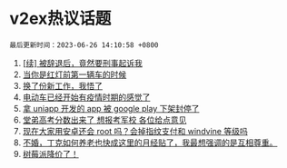 # v2ex热议话题

`最后更新时间：2023-06-26 14:10:58 +0800`

1. [[续] 被辞退后，竟然要刑事起诉我](https://www.v2ex.com/t/951649)
1. [当你是红灯前第一辆车的时候](https://www.v2ex.com/t/951664)
1. [换了份新工作，我悟了](https://www.v2ex.com/t/951455)
1. [电动车已经开始有疫情时期的感觉了](https://www.v2ex.com/t/951660)
1. [拿 uniapp 开发的 app 被 google play 下架封停了](https://www.v2ex.com/t/951495)
1. [堂弟高考分数出来了 想报考军校 各位给点意见](https://www.v2ex.com/t/951475)
1. [现在大家用安卓还会 root 吗？会掉指纹支付和 windvine 等级吗](https://www.v2ex.com/t/951507)
1. [不婚，丁克如何养老也快成这里的月经贴了，我最想强调的是互相尊重。](https://www.v2ex.com/t/951490)
1. [树莓派降价了！](https://www.v2ex.com/t/951615)

